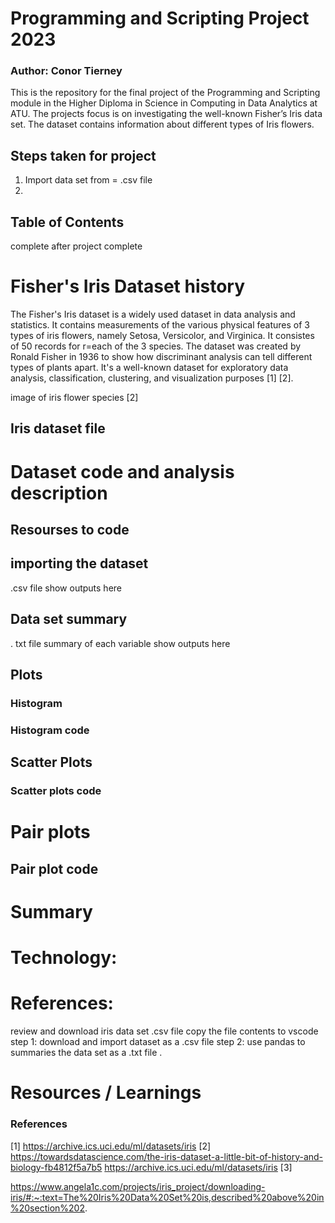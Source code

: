 # Programming and Scripting Project 2023

### Author: Conor Tierney

This is the repository for the final project of the Programming and Scripting module in the Higher Diploma in Science in Computing in Data Analytics 
at ATU. The projects focus is on investigating the well-known Fisher’s Iris data set. The dataset contains information about different types of Iris flowers.


## Steps taken for project 
1. Import data set from = .csv file
2. 


## Table of Contents
complete after project complete



# Fisher's Iris Dataset history
The Fisher's Iris dataset is a widely used dataset in data analysis and statistics. It contains measurements of the various physical features of 3 types of iris flowers, namely Setosa, Versicolor, and Virginica. It consistes of 50 records for r=each of the 3 species.
The dataset was created by Ronald Fisher in 1936 to show how discriminant analysis can tell different types of plants apart. It's a well-known dataset for exploratory data analysis, classification, clustering, and visualization purposes [1] [2].

image of iris flower species [2]





## Iris dataset file 



# Dataset code and analysis description


## Resourses to code


## importing the dataset
.csv file
show outputs here


## Data set summary
. txt file
summary of each variable
show outputs here



## Plots

### Histogram


### Histogram code


## Scatter Plots

### Scatter plots code


# Pair plots

## Pair plot code 


# Summary 

# Technology: 













# References: 


review and download iris data set .csv file 
copy the file contents to vscode 
step 1: download and import dataset as a .csv file
step 2: use pandas to summaries the data set as a .txt file .


# Resources / Learnings



 











### References
[1] https://archive.ics.uci.edu/ml/datasets/iris
[2] https://towardsdatascience.com/the-iris-dataset-a-little-bit-of-history-and-biology-fb4812f5a7b5
https://archive.ics.uci.edu/ml/datasets/iris
[3]

https://www.angela1c.com/projects/iris_project/downloading-iris/#:~:text=The%20Iris%20Data%20Set%20is,described%20above%20in%20section%202.

